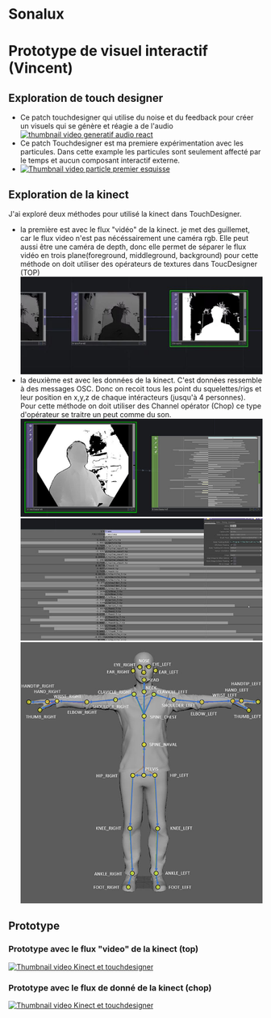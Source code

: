 # Sonalux
# Prototype de visuel interactif (Vincent)
## Exploration de touch designer
- Ce patch touchdesigner qui utilise du noise et du feedback pour créer un visuels qui se génère et réagie a de l'audio
  [![thumbnail video generatif audio react](https://img.youtube.com/vi/jEneayx-0J8/0.jpg)](https://youtu.be/jEneayx-0J8)
- Ce patch Touchdesigner est ma premiere expérimentation avec les particules. Dans cette example les particules sont seulement affecté par le temps et aucun composant interactif externe.
- [![Thumbnail video particle premier esquisse](https://img.youtube.com/vi/FuGjOUcTBh4/0.jpg)](https://youtu.be/FuGjOUcTBh4)
## Exploration de la kinect
J'ai exploré deux méthodes pour utilisé la kinect dans TouchDesigner.
- la première est avec le flux "vidéo" de la kinect. je met des guillemet, car le flux video n'est pas nécéssairement une caméra rgb. Elle peut aussi être une caméra de depth, donc elle permet de séparer le flux vidéo en trois plane(foreground, middleground, background) pour cette méthode on doit utiliser des opérateurs de textures dans ToucDesigner (TOP)
![images des top nécéssaire pour la kinect en top](/images/kinect_top.JPG)
- la deuxième est avec les données de la kinect. C'est données ressemble à des messages OSC. Donc on recoit tous les point du squelettes/rigs et leur position en x,y,z de chaque intéracteurs (jusqu'à 4 personnes). Pour cette méthode on doit utiliser des Channel opérator (Chop) ce type d'opérateur se traitre un peut comme du son.
![images de l'opérateur chop de la kinect](/images/kinect_chop-1.jpg)
![images de l'opérateur chop de la kinect](/images/kinect_chop-2.jpg)
![images de l'opérateur chop de la kinect](/images/kinect_chop_rig.jpg)
## Prototype
### Prototype avec le flux "video" de la kinect (top)
[![Thumbnail video Kinect et touchdesigner](https://img.youtube.com/vi/ES2N6omMyHc/0.jpg)](https://youtu.be/ES2N6omMyHc)
### Prototype avec le flux de donné de la kinect (chop)
[![Thumbnail video Kinect et touchdesigner](https://img.youtube.com/vi/ezuy2fvP3yk/0.jpg)](https://youtu.be/ezuy2fvP3yk)

